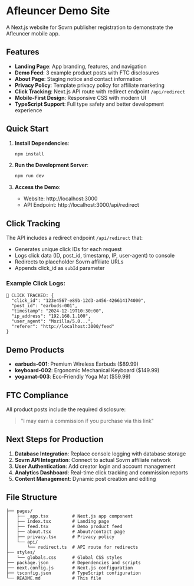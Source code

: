 # Afleuncer Demo Site

A Next.js website for Sovrn publisher registration to demonstrate the Afleuncer mobile app.

## Features

- **Landing Page**: App branding, features, and navigation
- **Demo Feed**: 3 example product posts with FTC disclosures
- **About Page**: Staging notice and contact information
- **Privacy Policy**: Template privacy policy for affiliate marketing
- **Click Tracking**: Next.js API route with redirect endpoint `/api/redirect`
- **Mobile-First Design**: Responsive CSS with modern UI
- **TypeScript Support**: Full type safety and better development experience

## Quick Start

1. **Install Dependencies**:
   ```bash
   npm install
   ```

2. **Run the Development Server**:
   ```bash
   npm run dev
   ```

3. **Access the Demo**:
   - Website: http://localhost:3000
   - API Endpoint: http://localhost:3000/api/redirect

## Click Tracking

The API includes a redirect endpoint `/api/redirect` that:
- Generates unique click IDs for each request
- Logs click data (ID, post_id, timestamp, IP, user-agent) to console
- Redirects to placeholder Sovrn affiliate URLs
- Appends click_id as `subId` parameter

### Example Click Logs:
```
🔗 CLICK TRACKED: {
  "click_id": "123e4567-e89b-12d3-a456-426614174000",
  "post_id": "earbuds-001", 
  "timestamp": "2024-12-19T10:30:00",
  "ip_address": "192.168.1.100",
  "user_agent": "Mozilla/5.0...",
  "referer": "http://localhost:3000/feed"
}
```

## Demo Products

- **earbuds-001**: Premium Wireless Earbuds ($89.99)
- **keyboard-002**: Ergonomic Mechanical Keyboard ($149.99)  
- **yogamat-003**: Eco-Friendly Yoga Mat ($59.99)

## FTC Compliance

All product posts include the required disclosure:
> "I may earn a commission if you purchase via this link"

## Next Steps for Production

1. **Database Integration**: Replace console logging with database storage
2. **Sovrn API Integration**: Connect to actual Sovrn affiliate network
3. **User Authentication**: Add creator login and account management
4. **Analytics Dashboard**: Real-time click tracking and commission reports
5. **Content Management**: Dynamic post creation and editing

## File Structure

```
├── pages/
│   ├── _app.tsx         # Next.js app component
│   ├── index.tsx        # Landing page
│   ├── feed.tsx         # Demo product feed
│   ├── about.tsx        # About/contact page
│   ├── privacy.tsx      # Privacy policy
│   └── api/
│       └── redirect.ts  # API route for redirects
├── styles/
│   └── globals.css      # Global CSS styles
├── package.json         # Dependencies and scripts
├── next.config.js       # Next.js configuration
├── tsconfig.json        # TypeScript configuration
└── README.md            # This file
```
